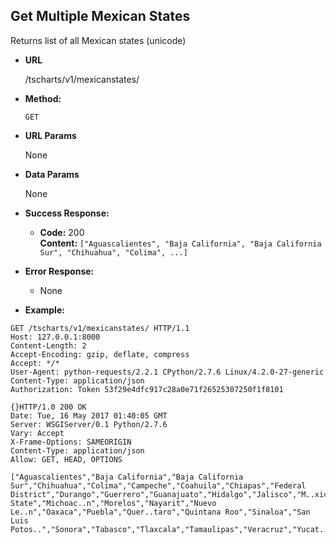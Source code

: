   
**Get Multiple Mexican States**
----
  Returns list of all Mexican states (unicode)

* **URL**

  /tscharts/v1/mexicanstates/

* **Method:**

  `GET`
  
*  **URL Params**

   None

* **Data Params**

  None

* **Success Response:**

  * **Code:** 200 <br />
    **Content:** `["Aguascalientes",
                   "Baja California",
                   "Baja California Sur",
                   "Chihuahua",
                   "Colima", ...]`
 
* **Error Response:**

  * None

* **Example:**

```
GET /tscharts/v1/mexicanstates/ HTTP/1.1
Host: 127.0.0.1:8000
Content-Length: 2
Accept-Encoding: gzip, deflate, compress
Accept: */*
User-Agent: python-requests/2.2.1 CPython/2.7.6 Linux/4.2.0-27-generic
Content-Type: application/json
Authorization: Token 53f29e4dfc917c28a0e71f26525307250f1f8101

{}HTTP/1.0 200 OK
Date: Tue, 16 May 2017 01:40:05 GMT
Server: WSGIServer/0.1 Python/2.7.6
Vary: Accept
X-Frame-Options: SAMEORIGIN
Content-Type: application/json
Allow: GET, HEAD, OPTIONS

["Aguascalientes","Baja California","Baja California Sur","Chihuahua","Colima","Campeche","Coahuila","Chiapas","Federal District","Durango","Guerrero","Guanajuato","Hidalgo","Jalisco","M..xico State","Michoac..n","Morelos","Nayarit","Nuevo Le..n","Oaxaca","Puebla","Quer..taro","Quintana Roo","Sinaloa","San Luis Potos..","Sonora","Tabasco","Tlaxcala","Tamaulipas","Veracruz","Yucat..n","Zacatecas"]
```
  

